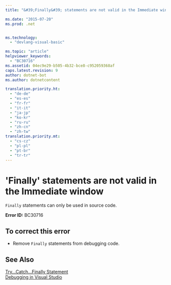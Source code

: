 ```yaml
---
title: "&#39;Finally&#39; statements are not valid in the Immediate window | Microsoft Docs"

ms.date: "2015-07-20"
ms.prod: .net


ms.technology: 
  - "devlang-visual-basic"

ms.topic: "article"
helpviewer_keywords: 
  - "BC30716"
ms.assetid: 04ec9e29-b505-4b32-bce8-c952059368af
caps.latest.revision: 9
author: dotnet-bot
ms.author: dotnetcontent

translation.priority.ht: 
  - "de-de"
  - "es-es"
  - "fr-fr"
  - "it-it"
  - "ja-jp"
  - "ko-kr"
  - "ru-ru"
  - "zh-cn"
  - "zh-tw"
translation.priority.mt: 
  - "cs-cz"
  - "pl-pl"
  - "pt-br"
  - "tr-tr"
---
```

# &#39;Finally&#39; statements are not valid in the Immediate window
`Finally` statements can only be used in source code.  
  
 **Error ID:** BC30716  
  
## To correct this error  
  
-   Remove `Finally` statements from debugging code.  
  
## See Also  
 [Try...Catch...Finally Statement](../../visual-basic/language-reference/statements/try-catch-finally-statement.md)   
 [Debugging in Visual Studio](/visualstudio/debugger/debugging-in-visual-studio)